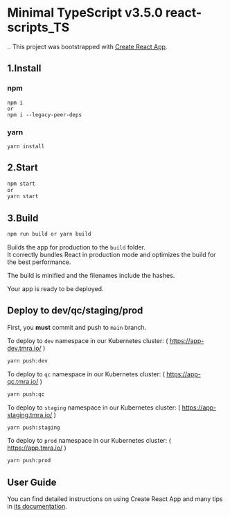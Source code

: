 # Minimal TypeScript v3.5.0 react-scripts_TS

..
This project was bootstrapped with [Create React App](https://github.com/facebook/create-react-app).

## 1.Install

### npm

```
npm i
or
npm i --legacy-peer-deps
```

### yarn

```
yarn install
```

## 2.Start

```sh
npm start
or
yarn start
```

## 3.Build

```sh
npm run build or yarn build
```

Builds the app for production to the `build` folder.<br>
It correctly bundles React in production mode and optimizes the build for the best performance.

The build is minified and the filenames include the hashes.<br>

Your app is ready to be deployed.

## Deploy to dev/qc/staging/prod

First, you **must** commit and push to `main` branch.

To deploy to `dev` namespace in our Kubernetes cluster: ( https://app-dev.tmra.io/ )

```bash
yarn push:dev
```

To deploy to `qc` namespace in our Kubernetes cluster: ( https://app-qc.tmra.io/ )

```bash
yarn push:qc
```

To deploy to `staging` namespace in our Kubernetes cluster: ( https://app-staging.tmra.io/ )

```bash
yarn push:staging
```

To deploy to `prod` namespace in our Kubernetes cluster: ( https://app.tmra.io/ )

```bash
yarn push:prod
```

## User Guide

You can find detailed instructions on using Create React App and many tips in [its documentation](https://facebook.github.io/create-react-app/).

